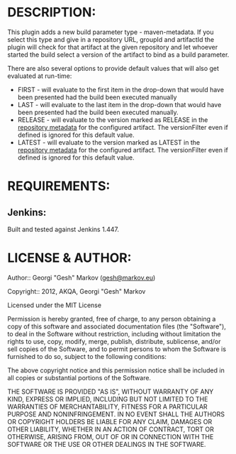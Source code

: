 # DESCRIPTION: #

This plugin adds a new build parameter type - maven-metadata. If you select this type and give in a repository URL,
groupId and artifactId the plugin will check for that artifact at the given repository and let whoever started the
build select a version of the artifact to bind as a build parameter.

There are also several options to provide default values that will also get evaluated at run-time:

-	FIRST - will evaluate to the first item in the drop-down that would have been presented had the build been executed manually
-	LAST - will evaluate to the last item in the drop-down that would have been presented had the build been executed manually.
-	RELEASE - will evaluate to the version marked as RELEASE in the [repository metadata][] for the configured artifact.
	The versionFilter even if defined is ignored for this default value.
-	LATEST - will evaluate to the version marked as LATEST in the [repository metadata][] for the configured artifact.
	The versionFilter even if defined is ignored for this default value.

[repository metadata]: http://docs.codehaus.org/display/MAVEN/Repository+Metadata

# REQUIREMENTS: #

## Jenkins: ##

Built and tested against Jenkins 1.447.

# LICENSE & AUTHOR: #

Author:: Georgi "Gesh" Markov (<gesh@markov.eu>)

Copyright:: 2012, AKQA, Georgi "Gesh" Markov

Licensed under the MIT License

Permission is hereby granted, free of charge, to any person obtaining a copy
of this software and associated documentation files (the "Software"), to deal
in the Software without restriction, including without limitation the rights
to use, copy, modify, merge, publish, distribute, sublicense, and/or sell
copies of the Software, and to permit persons to whom the Software is
furnished to do so, subject to the following conditions:

The above copyright notice and this permission notice shall be included in
all copies or substantial portions of the Software.

THE SOFTWARE IS PROVIDED "AS IS", WITHOUT WARRANTY OF ANY KIND, EXPRESS OR
IMPLIED, INCLUDING BUT NOT LIMITED TO THE WARRANTIES OF MERCHANTABILITY,
FITNESS FOR A PARTICULAR PURPOSE AND NONINFRINGEMENT. IN NO EVENT SHALL THE
AUTHORS OR COPYRIGHT HOLDERS BE LIABLE FOR ANY CLAIM, DAMAGES OR OTHER
LIABILITY, WHETHER IN AN ACTION OF CONTRACT, TORT OR OTHERWISE, ARISING FROM,
OUT OF OR IN CONNECTION WITH THE SOFTWARE OR THE USE OR OTHER DEALINGS IN
THE SOFTWARE.
